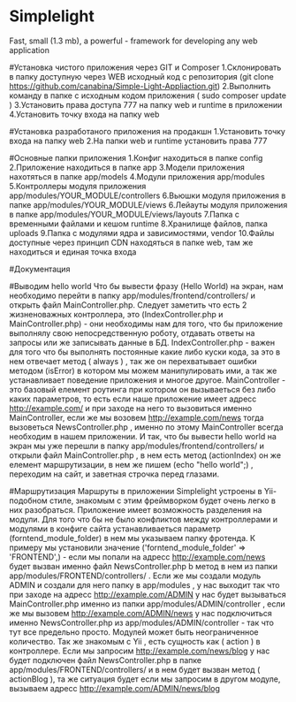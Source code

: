 # Simplelight
Fast,  small (1.3 mb), a  powerful - framework for developing any web application

#Установка чистого приложения через GIT и Composer
1.Склонировать в папку доступную через WEB исходный код c репозитория (git clone https://github.com/canabina/Simple-Light-Appliaction.git)
2.Выполнить команду в папке с исходным кодом приложения ( sudo composer update )
3.Установить права доступа 777 на папку web и runtime в приложении
4.Установить точку входа на папку web


#Установка разработаного приложения на продакшн
1.Установить точку входа на папку web
2.На папки web и runtime установить права 777


#Основные папки приложения
1.Конфиг находиться в папке config
2.Приложение находиться в папке app
3.Модели приложения нахотяться в папке app/models
4.Модули приложения app/modules
5.Контроллеры модуля приложения app/modules/YOUR_MODULE/controllers
6.Вьюшки модуля приложения в папке app/modules/YOUR_MODULE/views
6.Лейауты модуля приложения в папке app/modules/YOUR_MODULE/views/layouts
7.Папка с временными файлами и кешом runtime
8.Хранилище файлов, папка uploads
9.Папка с модулями ядра и зависимостями, vendor
10.Файлы доступные через принцип CDN находяться в папке web, там же находиться и единая точка входа

#Документация

#Выводим hello world
Что бы вывести фразу (Hello World) на экран, нам необходимо перейти в папку app/modules/frontend/controllers/ и открыть файл MainController.php. Следует заметить что есть 2 жизненоважных контроллера, это (IndexController.php и MainController.php) - они необходимы нам для того, что бы приложение выполнялу свою непосредственную роботу, отдавать ответы на запросы или же записывать данные в БД. IndexController.php - важен для того что бы выполнять постоянные какие либо куски кода, за это в нем отвечает метод ( always ) , так же он перехватывает ошибки методом (isError) в котором мы можем манипулировать ими, а так же устанавливает поведение приложения и многое другое. MainController - это базовый елемент роутинга при котором он вызываеться без либо каких параметров, то есть если наше приложение имеет адресс http://example.com/ и при заходе на него то вызовиться именно MainController, если же мы возовем http://example.com/news тогда вызоветься NewsController.php , именно по этому MainController всегда необходим в нашем приложении. И так, что бы вывести hello world на экран мы уже перешли в папку app/modules/frontend/controllers/ и открыли файл MainController.php , в нем есть метод (actionIndex) он же елемент маршрутизации, в нем же пишем (echo "hello world";) , переходим на сайт, и заветная строчка перед глазами.

#Маршрутизация
Маршруты в приложении Simplelight устроены в Yii-подобном стиле, знакомым с этим фреймворком будет очень легко в них разобраться. Приложение имеет возможность разделения на модули. Для того что бы не было конфликтов между контроллерами и модулями в конфиге сайта устанавливаеться параметр (forntend_module_folder) в нем мы указываем папку фротенда. К примеру мы установили значение ('forntend_module_folder' => 'FRONTEND',) - если мы попали на адресс http://example.com/news будет вызван именно файл NewsController.php b метод в нем  из папки app/modules/FRONTEND/controllers/ . Если же мы создали модуль ADMIN и создали для него папку в app/modules , у нас выходит так что при заходе на адресс http://example.com/ADMIN у нас будет вызываться MainController.php именно из папки app/modules/ADMIN/controller , если же мы вызовем http://example.com/ADMIN/news у нас подключиться именно NewsController.php из app/modules/ADMIN/controller - так что тут все предельно просто. Модулей может быть неограниченное количество. Так же знакомым с Yii , есть сущность как ( action ) в контроллере. Если мы запросим http://example.com/news/blog у нас будет подключен файл NewsController.php в папке app/modules/FRONTEND/controllers/ и в нем будет вызван метод ( actionBlog ), та же ситуация будет если мы запросим в другом модуле, вызываем адресс http://example.com/ADMIN/news/blog




